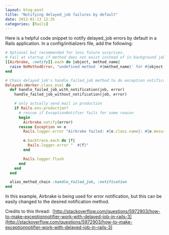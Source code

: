 ```yaml
---
layout: blog-post
title: "Notifying delayed_job failures by default"
date: 2012-01-13 12:35
categories: [Rails]
---
```

Here is a helpful code snippet to notify delayed_job errors by default in a Rails application. In a config/initializers file, add the following:

``` ruby
# Optional but recommended for less future surprises.
# Fail at startup if method does not exist instead of in background job 
[[Airbrake, :notify]].each do |object, method_name|
  raise NoMethodError, "undefined method `#{method_name}' for #{object.inspect}" unless object.respond_to?(method_name, true)
end

# Chain delayed job's handle_failed_job method to do exception notification
Delayed::Worker.class_eval do 
  def handle_failed_job_with_notification(job, error)
    handle_failed_job_without_notification(job, error)

    # only actually send mail in production
    if Rails.env.production?
      # rescue if ExceptionNotifier fails for some reason
      begin
        Airbrake.notify(error)
      rescue Exception => e
        Rails.logger.error "Airbrake failed: #{e.class.name}: #{e.message}"

        e.backtrace.each do |f|
          Rails.logger.error "  #{f}"
        end

        Rails.logger.flush
      end
    end
  end 

  alias_method_chain :handle_failed_job, :notification 
end
```

In this example, Airbrake is being used for error notification, but this can be easily changed to the desired notification method.

Credits to this thread: 
[http://stackoverflow.com/questions/5972903/how-to-make-exceptionnotifier-work-with-delayed-job-in-rails-3](http://stackoverflow.com/questions/5972903/how-to-make-exceptionnotifier-work-with-delayed-job-in-rails-3)

